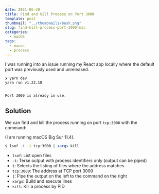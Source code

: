 ```yaml
---
date: 2021-06-30
title: Find and Kill Process on Port 3000
template: post
thumbnail: "../thumbnails/bash.png"
slug: find-kill-process-port-3000-mac
categories:
  - macOS
tags:
  - macos
  - process
---
```


I was running into an issue running my React app locally where the default port was previously used and unreleased.

```bash
❯ yarn dev
yarn run v1.22.10


Port 3000 is already in use.
```

## Solution

We can find and kill the process running on port `tcp:3000` with the command:

(I am running macOS Big Sur 11.4).

```bash
$ lsof -t -i tcp:3000 | xargs kill
```

- `lsof`: List open files
- `-t`: Terse output with process identifiers only (output can be piped)
- `i`: Selects the listing of files where the address matches
- `tcp:3000`: The address at TCP port 3000
- `|`: Pipe the output on the left to the command on the right
- `xargs`: Build and execute lines
- `kill`: Kill a process by PID
